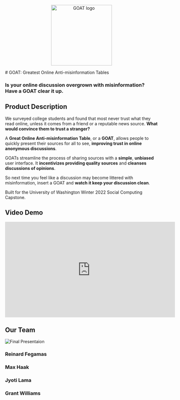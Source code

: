 <p align="center">
    <img src="/Wild-Swaying-Goats/data/logo/logo.jpg" alt="GOAT logo" width="200"/>
</p>
# GOAT: Greatest Online Anti-misinformation Tables

### **Is your online discussion overgrown with misinformation? Have a GOAT clear it up.**

<!-- ![GOAT logo](/Wild-Swaying-Goats/data/logo/logo.jpg) -->

## Product Description

We surveyed college students and found that most never trust what they read online, unless it comes from a friend or a reputable news source. **What would convince them to trust a stranger?**

A **Great Online Anti-misinformation Table**, or a **GOAT**, allows people to quickly present their sources for all to see, **improving trust in online anonymous discussions**.

GOATs streamline the process of sharing sources with a **simple**, **unbiased** user interface. It **incentivizes providing quality sources** and **cleanses discussions of opinions**.

So next time you feel like a discussion may become littered with misinformation, insert a GOAT and **watch it keep your discussion clean**.

Built for the University of Washington Winter 2022 Social Computing Capstone.

## Video Demo

<iframe width="560" height="315" src="https://www.youtube.com/embed/eUbmqYk03BA" title="YouTube video player" frameborder="0" allow="accelerometer; autoplay; clipboard-write; encrypted-media; gyroscope; picture-in-picture" allowfullscreen></iframe>

## Our Team

![Final Presentaion](/Wild-Swaying-Goats/data/pictures/groupPic.jpg)

### Reinard Fegamas

### Max Haak

### Jyoti Lama

### Grant Williams
